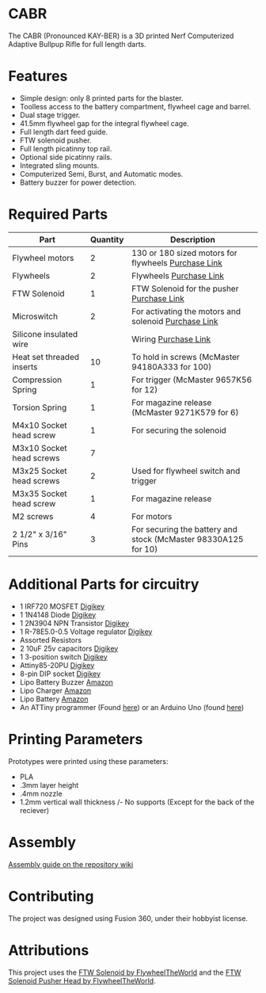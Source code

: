 
# CABR

The CABR (Pronounced KAY-BER) is a 3D printed Nerf Computerized Adaptive Bullpup Rifle for full length darts.

# Features

- Simple design: only 8 printed parts for the blaster.
- Toolless access to the battery compartment, flywheel cage and barrel.
- Dual stage trigger.
- 41.5mm flywheel gap for the integral flywheel cage.
- Full length dart feed guide.
- FTW solenoid pusher.
- Full length picatinny top rail.
- Optional side picatinny rails.
- Integrated sling mounts.
- Computerized Semi, Burst, and Automatic modes.
- Battery buzzer for power detection.

# Required Parts

|Part            |Quantity  |Description                                                       |
|----------------|----------|------------------------------------------------------------------|
|Flywheel motors |2         |130 or 180 sized motors for flywheels [Purchase Link](https://outofdarts.com/collections/motors-2019/products/ood-kraken-motor) |
|Flywheels       |2         |Flywheels [Purchase Link](https://outofdarts.com/collections/flywheels-cages/products/containment-crew-inferno-flywheels-pair) |
|FTW Solenoid    |1         |FTW Solenoid for the pusher [Purchase Link](https://www.banggood.com/DC-12V-35mm-Long-Stroke-Push-Pull-Solenoid-Small-Electromagnetic-Electric-Magnet-p-1217063.html?cur_warehouse=CN) |
|Microswitch              | 2 | For activating the motors and solenoid [Purchase Link](https://outofdarts.com/collections/electronics/products/21a-microswitch-button-clone)                        |
|Silicone insulated wire  |   | Wiring [Purchase Link](https://www.amazon.com/BNTECHGO-Silicone-Flexible-Strands-Stranded/dp/B01C5CANVG/ref=pd_lpo_sbs_60_t_2?_encoding=UTF8&psc=1&refRID=DZD6XCXG9PDEQ4CW3V4W)                                                        |
|Heat set threaded inserts| 10 | To hold in screws (McMaster 94180A333 for 100)                |
|Compression Spring       | 1 | For trigger (McMaster 9657K56 for 12)                          |
|Torsion Spring           | 1 | For magazine release (McMaster 9271K579 for 6)                 |
|M4x10 Socket head screw  | 1 | For securing the solenoid                                      |
|M3x10 Socket head screws | 7 |                                                                |
|M3x25 Socket head screws | 2 | Used for flywheel switch and trigger                           |
|M3x35 Socket head screw  | 1 | For magazine release                                           |
|M2 screws                | 4 | For motors                                                     |
|2 1/2" x 3/16" Pins      | 3 | For securing the battery and stock (McMaster 98330A125 for 10) |

# Additional Parts for circuitry

- 1 IRF720 MOSFET [Digikey](https://www.digikey.com/product-detail/en/vishay-siliconix/IRF720/IRF720-ND/11174)
- 1 1N4148 Diode [Digikey](https://www.digikey.com/product-detail/en/on-semiconductor/1N4148TR/1N4148FSCT-ND/9356376)
- 1 2N3904 NPN Transistor [Digikey](https://www.digikey.com/product-detail/en/micro-commercial-co/2N3904-AP/2N3904-APTB-ND/950399)
- 1 R-78E5.0-0.5 Voltage regulator [Digikey](https://www.digikey.com/product-detail/en/recom-power/R-78E5.0-0.5/945-1648-5-ND/2834904)
- Assorted Resistors
- 2 10uF 25v capacitors [Digikey](https://www.digikey.com/product-detail/en/wurth-electronics-inc/860010472002/732-8625-1-ND/5728581)
- 1 3-position switch [Digikey](https://www.digikey.com/product-detail/en/SS-13D16-VG+4+PA/CKN10371-ND/2747181)
- Attiny85-20PU [Digikey](https://www.digikey.com/product-detail/en/microchip-technology/ATTINY85-20PU/ATTINY85-20PU-ND/735469)
- 8-pin DIP socket [Digikey](https://www.digikey.com/product-detail/en/assmann-wsw-components/A-08-LC-TT/AE9986-ND/821740)
- Lipo Battery Buzzer [Amazon](https://www.amazon.com/gp/product/B005GJCJOA/ref=ox_sc_act_title_1?smid=AX7ADZ8UGPBYN&psc=1)
- Lipo Charger [Amazon](https://www.amazon.com/gp/product/B01NB9A36R/ref=ox_sc_act_title_5?smid=AF5VK40LEGWAH&psc=1)
- Lipo Battery [Amazon](https://www.amazon.com/gp/product/B0072AENKY/ref=ox_sc_act_title_3?smid=A3AR95NHANJAX6&psc=1)
- An ATTiny programmer (Found [here](https://www.digikey.com/product-detail/en/sparkfun-electronics/PGM-11801/1568-1079-ND/5230948)) or an Arduino Uno (found [here](https://www.amazon.com/Elegoo-EL-CB-001-ATmega328P-ATMEGA16U2-Arduino/dp/B01EWOE0UU/ref=sr_1_9?keywords=arduino&qid=1563473233&s=gateway&sr=8-9))

# Printing Parameters

Prototypes were printed using these parameters:

- PLA
- .3mm layer height
- .4mm nozzle
- 1.2mm vertical wall thickness
/- No supports (Except for the back of the reciever)

# Assembly

[Assembly guide on the repository wiki](https://github.com/chand1012/SABR/wiki/Assembly)

# Contributing

The project was designed using Fusion 360, under their hobbyist license.

# Attributions

This project uses the [FTW Solenoid by FlywheelTheWorld](https://www.thingiverse.com/thing:3518739) and the [FTW Solenoid Pusher Head by FlywheelTheWorld](https://www.thingiverse.com/thing:3307908).
